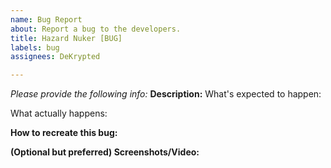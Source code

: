 ```yaml
---
name: Bug Report
about: Report a bug to the developers.
title: Hazard Nuker [BUG]
labels: bug
assignees: DeKrypted

---
```


*Please provide the following info:*
**Description:**
What's expected to happen:


What actually happens:


**How to recreate this bug:**


**(Optional but preferred) Screenshots/Video:**

